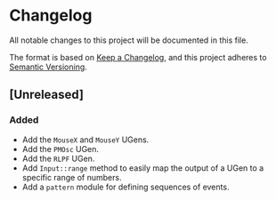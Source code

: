 # Changelog
All notable changes to this project will be documented in this file.

The format is based on [Keep a Changelog](https://keepachangelog.com/en/1.0.0/),
and this project adheres to [Semantic Versioning](https://semver.org/spec/v2.0.0.html).

## [Unreleased]
### Added
- Add the `MouseX` and `MouseY` UGens.
- Add the `PMOsc` UGen.
- Add the `RLPF` UGen.
- Add `Input::range` method to easily map the output of a UGen to a specific range of numbers.
- Add a `pattern` module for defining sequences of events.
